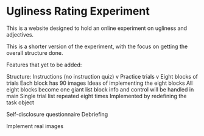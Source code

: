 # Ugliness Rating Experiment
This is a website designed to hold an online experiment on ugliness and adjectives.

This is a shorter version of the experiment, with the focus on getting the overall structure done.

Features that yet to be added:

Structure:
Instructions (no instruction quiz) v
Practice trials v
Eight blocks of trials
    Each block has 90 images
    Ideas of implementing the eight blocks
        All eight blocks become one giant list
            block info and control will be handled in main
        Single trial list repeated eight times
            Implemented by redefining the task object
        
Self-disclosure questionnaire
Debriefing

Implement real images